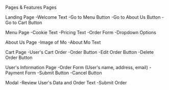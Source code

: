 Pages & Features
Pages

Landing Page
-Welcome Text
-Go to Menu Button
-Go to About Us Button
-Go to Cart Button

Menu Page
-Cookie Text
-Pricing Text
-Order Form
-Dropdown Options

About Us Page
-Image of Mo
-About Mo Text

Cart Page
-User's Cart Order
-Order Button
-Edit Order Button
-Delete Order Button

User's Information Page
-Order Form (User's name, address, email)
-Payment Form
-Submit Button
-Cancel Button

Modal
-Review User's Data and Order Text
-Submit Order
